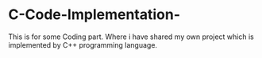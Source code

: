 # C-Code-Implementation-
This is for some Coding part. Where i have shared my own project which is implemented by C++ programming language.
